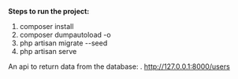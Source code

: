**Steps to run the project:**

1.  composer install
2.  composer dumpautoload -o
3.  php artisan migrate --seed
4.  php artisan serve

An api to return data from the database:
 .  http://127.0.0.1:8000/users

